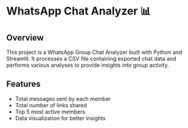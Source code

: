 # WhatsApp Chat Analyzer 📊
## Overview
This project is a WhatsApp Group Chat Analyzer built with Python and Streamlit. It processes a CSV file containing exported chat data and performs various analyses to provide insights into group activity.

## Features
 - Total messages sent by each member
 - Total number of links shared
 - Top 5 most active members
 - Data visualization for better insights
